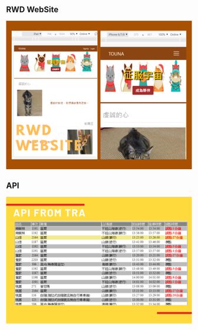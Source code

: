 ## RWD WebSite
![sample](https://github.com/EmilyChao1995/WEB/blob/master/Demo_Image/RWD.png)

## API
![sample](https://github.com/EmilyChao1995/WEB/blob/master/Demo_Image/API.png)
